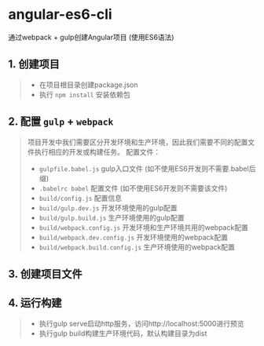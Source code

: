 # angular-es6-cli
通过webpack + gulp创建Angular项目 (使用ES6语法)

## 1. 创建项目

> * 在项目根目录创建package.json
> * 执行 `npm install` 安装依赖包

## 2. 配置 `gulp` + `webpack`

> 项目开发中我们需要区分开发环境和生产环境，因此我们需要不同的配置文件执行相应的开发或构建任务。
> 配置文件：
> * `gulpfile.babel.js` gulp入口文件 (如不使用ES6开发则不需要.babel后缀)
> * `.babelrc babel` 配置文件 (如不使用ES6开发则不需要该文件)
> * `build/config.js` 配置信息
> * `build/gulp.dev.js` 开发环境使用的gulp配置
> * `build/gulp.build.js` 生产环境使用的gulp配置
> * `build/webpack.config.js` 开发环境和生产环境共用的webpack配置
> * `build/webpack.dev.config.js` 开发环境使用的webpack配置
> * `build/webpack.build.config.js` 生产环境使用的webpack配置

## 3. 创建项目文件

## 4. 运行构建

> * 执行gulp serve启动http服务，访问http://localhost:5000进行预览
> * 执行gulp build构建生产环境代码，默认构建目录为dist
